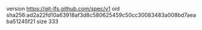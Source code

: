 version https://git-lfs.github.com/spec/v1
oid sha256:ad2a22fd10a63918af3d8c580625459c50cc30083483a008bd7aeaba51245f21
size 333
